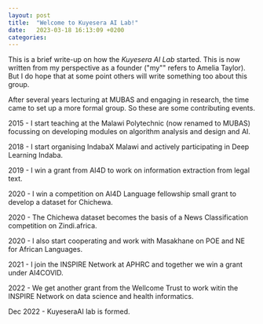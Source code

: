 ```yaml
---
layout: post
title:  "Welcome to Kuyesera AI Lab!"
date:   2023-03-18 16:13:09 +0200
categories: 
---
```


This is a brief write-up on how the *Kuyesera AI Lab* started. This is now written from my perspective as a founder ("my"" refers to Amelia Taylor). But I do hope that at some point others will write something too about this group.

After several years lecturing at MUBAS and engaging in research, the time came to set up a more formal group. So these are some contributing events.

2015 - I start teaching at the Malawi Polytechnic (now renamed to MUBAS) focussing on developing modules on algorithm analysis and design and AI.

2018 - I start organising IndabaX Malawi and actively participating in Deep Learning Indaba.

2019 - I win a grant from AI4D to work on information extraction from legal text.

2020 - I win a competition on AI4D Language fellowship small grant to develop a dataset for Chichewa.

2020 - The Chichewa dataset becomes the basis of a News Classification competition on Zindi.africa.

2020 - I also start cooperating and work with Masakhane on POE and NE for African Languages.

2021 - I join the INSPIRE Network at APHRC and together we win a grant under AI4COVID.

2022 - We get another grant from the Wellcome Trust to work witin the INSPIRE Network on data science and health informatics.

Dec 2022 - KuyeseraAI lab is formed.

